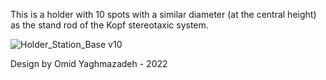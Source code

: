 This is a holder with 10 spots with a similar diameter (at the central height) as the stand rod of the Kopf stereotaxic system. 


![Holder_Station_Base v10](https://user-images.githubusercontent.com/32208791/198163175-d870dd0c-fa00-4885-a1e4-b60287c88259.png)

Design by Omid Yaghmazadeh - 2022
